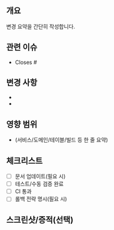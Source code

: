 ## 개요
변경 요약을 간단히 작성합니다.

## 관련 이슈
- Closes #

## 변경 사항
- 
- 

## 영향 범위
- (서비스/도메인/테이블/빌드 등 한 줄 요약)

## 체크리스트
- [ ] 문서 업데이트(필요 시)
- [ ] 테스트/수동 검증 완료
- [ ] CI 통과
- [ ] 롤백 전략 명시(필요 시)

## 스크린샷/증적(선택)

 
